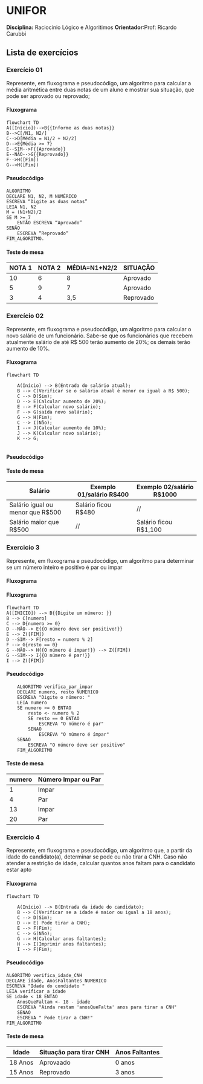 # UNIFOR 
**Disciplina:** Raciocinio Lógico e Algoritimos
**Orientador**:Prof: Ricardo Carubbi 

## Lista de exercícios 
### Exercício 01
Represente, em fluxograma e pseudocódigo, um algoritmo para calcular a média aritmética entre
duas notas de um aluno e mostrar sua situação, que pode ser aprovado ou reprovado;

#### Fluxograma 
```mermaid
flowchart TD
A([Início])-->B{{Informe as duas notas}}
B-->C[/N1, N2/]
C-->D[Média = N1/2 + N2/2]
D-->E{Média >= 7}
E--SIM-->F{{Aprovado}}
E--NÃO-->G{{Reprovado}}
F-->H([Fim])
G-->H([Fim])
```
#### Pseudocódigo 
```
ALGORITMO
DECLARE N1, N2, M NUMÉRICO 
ESCREVA “Digite as duas notas” 
LEIA N1, N2 
M = (N1+N2)/2
SE M >= 7
	ENTÃO ESCREVA “Aprovado” 
SENÃO  
	ESCREVA “Reprovado“ 
FIM_ALGORITMO.
```


#### Teste de mesa 
| NOTA 1       | NOTA 2       | MÉDIA=N1+N2/2 |SITUAÇÃO 
|      --      |      --      |      --         |    --    |
| 10           | 6            | 8             | Aprovado 
| 5            | 9            | 7             | Aprovado 
| 3            | 4            | 3,5           | Reprovado 

### Exercício 02
Represente, em fluxograma e pseudocódigo, um algoritmo para calcular o novo salário de um
funcionário. Sabe-se que os funcionários que recebem atualmente salário de até R$ 500 terão
aumento de 20%; os demais terão aumento de 10%.

#### Fluxograma

```mermaid
flowchart TD
   
    A(Início) --> B(Entrada do salário atual);
    B --> C(Verificar se o salário atual é menor ou igual a R$ 500);
    C --> D(Sim);
    D --> E(Calcular aumento de 20%);
    E --> F(Calcular novo salário);
    F --> G(saída novo salário);
    G --> H(Fim);
    C --> I(Não);
    I --> J(Calcular aumento de 10%);
    J --> K(Calcular novo salário);
    K --> G;


```
#### Pseudocódigo 


#### Teste de mesa 
| Salário  | Exemplo 01/salário R$400 | Exemplo 02/salário R$1000 |  
|      --      |      --      |      --      |   
| Salário igual ou menor que R$500    | Salário ficou R$480       | //   |  
| Salário maior que R$500   | //         | Salário ficou R$1,100        | 



### Exercicio 3
Represente, em fluxograma e pseudocódigo, um algoritmo para determinar se um número inteiro
e positivo é par ou impar

#### Fluxograma 
#### Fluxograma
```mermaid
flowchart TD
A([INICIO]) --> B{{Digite um número: }}
B --> C[numero]
C --> D{numero >= 0}
D --NÃO--> E{{O número deve ser positivo!}}
E --> Z([FIM])
D --SIM--> F[resto = numero % 2]
F --> G{resto == 0}
G --NÃO--> H{{O número é ímpar!}} --> Z([FIM])
G --SIM--> I{{O número é par!}} 
I --> Z([FIM])
```
#### Pseudocódigo
```
	ALGORITMO verifica_par_impar
	DECLARE numero, resto NUMERICO
	ESCREVA "Digite o número: "
	LEIA numero
	SE numero >= 0 ENTAO
		resto <- numero % 2
		SE resto == 0 ENTAO
			ESCREVA "O número é par"
		SENAO
			ESCREVA "O número é ímpar"
	SENAO
		ESCREVA "O número deve ser positivo"
	FIM_ALGORITMO
```
#### Teste de mesa 
| numero | Número Impar ou Par |
| -- | -- |
| 1|Impar | 
| 4  |Par|
| 13 | Impar| 
| 20 | Par |  

### Exercicio 4
Represente, em fluxograma e pseudocódigo, um algoritmo que, a partir da idade do candidato(a),
determinar se pode ou não tirar a CNH. Caso não atender a restrição de idade, calcular quantos
anos faltam para o candidato estar apto

#### Fluxograma 
```mermaid 
flowchart TD

    A(Início) --> B(Entrada da idade do candidato);
    B --> C(Verificar se a idade é maior ou igual a 18 anos);
    C --> D(Sim);
    D --> E( Pode tirar a CNH);
    E --> F(Fim);
    C --> G(Não);
    G --> H(Calcular anos faltantes);
    H --> I(Imprimir anos faltantes);
    I --> F(Fim);

```

#### Pseudocódigo
```
ALGORITMO verifica_idade_CNH
DECLARE idade, AnosFaltantes NUMERICO
ESCREVA "Idade do condidato "
LEIA verificar a idade
SE idade < 18 ENTAO
	AnosQueFaltam <- 18 - idade
    ESCREVA "Ainda restam 'anosQueFalta' anos para tirar a CNH"
	SENAO
	ESCREVA " Pode tirar a CNH!"
FIM_ALGORITMO
```
#### Teste de mesa 

| Idade  | Situação para tirar CNH | Anos Faltantes
| --  |  --  |  --  |
| 18 Anos  | Aprovaado| 0 anos |
| 15 Anos  | Reprovado| 3 anos 











